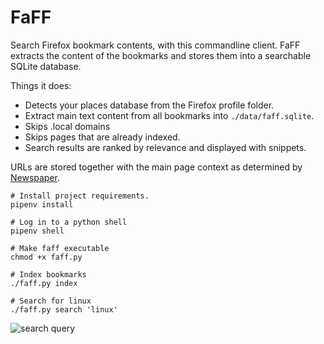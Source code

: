 # FaFF
Search Firefox bookmark contents, with this commandline client. FaFF extracts the content of the bookmarks and stores them into a searchable SQLite database.

Things it does:

 * Detects your places database from the Firefox profile folder.
 * Extract main text content from all bookmarks into `./data/faff.sqlite`.
 * Skips .local domains
 * Skips pages that are already indexed.
 * Search results are ranked by relevance and displayed with snippets.

URLs are stored together with the main page context as determined by [Newspaper](https://github.com/codelucas/newspaper).

```
# Install project requirements.
pipenv install

# Log in to a python shell
pipenv shell

# Make faff executable
chmod +x faff.py

# Index bookmarks
./faff.py index

# Search for linux
./faff.py search 'linux'
```
![search query](https://user-images.githubusercontent.com/594871/76201330-ffcba880-61ea-11ea-9fdd-cc32a90deecd.png)
